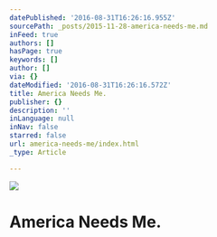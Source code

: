 ```yaml
---
datePublished: '2016-08-31T16:26:16.955Z'
sourcePath: _posts/2015-11-28-america-needs-me.md
inFeed: true
authors: []
hasPage: true
keywords: []
author: []
via: {}
dateModified: '2016-08-31T16:26:16.572Z'
title: America Needs Me.
publisher: {}
description: ''
inLanguage: null
inNav: false
starred: false
url: america-needs-me/index.html
_type: Article

---
```

![](https://the-grid-user-content.s3-us-west-2.amazonaws.com/d65f1abd-3cb4-4994-8338-d45abbda46f4.jpg)

# **America Needs Me.**